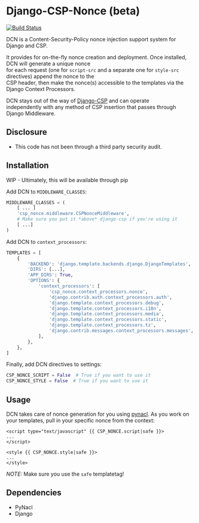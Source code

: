 # Django-CSP-Nonce (beta)

[![Build Status](https://travis-ci.org/SpiderOak/django-csp-nonce.svg?branch=master)](https://travis-ci.org/SpiderOak/django-csp-nonce)

DCN is a Content-Security-Policy nonce injection support system for Django and CSP.

It provides for on-the-fly nonce creation and deployment. Once installed, DCN will generate a unique nonce  
for each request (one for `script-src` and a separate one for `style-src` directives) append the nonce to the  
CSP header, then make the nonce(s) accessible to the templates via the Django Context Processors.

DCN stays out of the way of [Django-CSP](http://django-csp.readthedocs.io/en/latest/) and can operate  
independently with any method of CSP insertion that passes through Django Middleware.

## Disclosure
- This code has not been through a third party security audit.

## Installation

WIP - Ultimately, this will be available through pip

Add DCN to `MIDDLEWARE_CLASSES`:
```python
MIDDLEWARE_CLASSES = (
    [ ... ]
    'csp_nonce.middleware.CSPNonceMiddleware',
    # Make sure you put it *above* django-csp if you're using it
    [ ...]
)
```

Add DCN to `context_processors`:
```python
TEMPLATES = [
    {
        'BACKEND': 'django.template.backends.django.DjangoTemplates',
        'DIRS': [...],
        'APP_DIRS': True,
        'OPTIONS': {
            'context_processors': [
                'csp_nonce.context_processors.nonce',
                'django.contrib.auth.context_processors.auth',
                'django.template.context_processors.debug',
                'django.template.context_processors.i18n',
                'django.template.context_processors.media',
                'django.template.context_processors.static',
                'django.template.context_processors.tz',
                'django.contrib.messages.context_processors.messages',
            ],
        },
    },
]
```

Finally, add DCN directives to settings:
```python
CSP_NONCE_SCRIPT = False  # True if you want to use it
CSP_NONCE_STYLE = False  # True if you want to use it
```


## Usage
DCN takes care of nonce generation for you using [pynacl](https://github.com/pyca/pynacl).
As you work on your templates, pull in your specific nonce from the context:
```django
<script type="text/javascript" {{ CSP_NONCE.script|safe }}>
...
</script>

<style {{ CSP_NONCE.style|safe }}>
...
</style>
```
*NOTE:* Make sure you use the `safe` templatetag!


## Dependencies

- PyNacl
- Django
